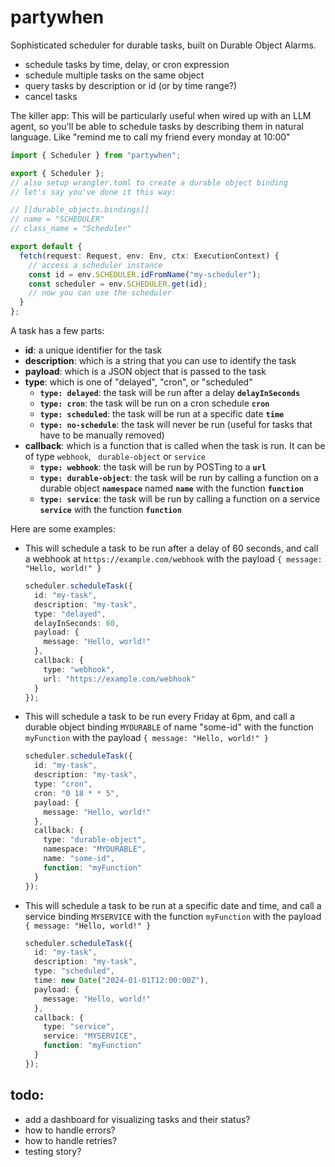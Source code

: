 # partywhen

Sophisticated scheduler for durable tasks, built on Durable Object Alarms.

- schedule tasks by time, delay, or cron expression
- schedule multiple tasks on the same object
- query tasks by description or id (or by time range?)
- cancel tasks

The killer app: This will be particularly useful when wired up with an LLM agent, so you'll be able to schedule tasks by describing them in natural language. Like "remind me to call my friend every monday at 10:00"

```ts
import { Scheduler } from "partywhen";

export { Scheduler };
// also setup wrangler.toml to create a durable object binding
// let's say you've done it this way:

// [[durable_objects.bindings]]
// name = "SCHEDULER"
// class_name = "Scheduler"

export default {
  fetch(request: Request, env: Env, ctx: ExecutionContext) {
    // access a scheduler instance
    const id = env.SCHEDULER.idFromName("my-scheduler");
    const scheduler = env.SCHEDULER.get(id);
    // now you can use the scheduler
  }
};
```

A task has a few parts:

- **id**: a unique identifier for the task
- **description**: which is a string that you can use to identify the task
- **payload**: which is a JSON object that is passed to the task
- **type**: which is one of "delayed", "cron", or "scheduled"
  - **`type: delayed`**: the task will be run after a delay **`delayInSeconds`**
  - **`type: cron`**: the task will be run on a cron schedule **`cron`**
  - **`type: scheduled`**: the task will be run at a specific date **`time`**
  - **`type: no-schedule`**: the task will never be run (useful for tasks that have to be manually removed)
- **callback**: which is a function that is called when the task is run. It can be of type `webhook`, ` durable-object` or `service`
  - **`type: webhook`**: the task will be run by POSTing to a **`url`**
  - **`type: durable-object`**: the task will be run by calling a function on a durable object **`namespace`** named **`name`** with the function **`function`**
  - **`type: service`**: the task will be run by calling a function on a service **`service`** with the function **`function`**

Here are some examples:

- This will schedule a task to be run after a delay of 60 seconds, and call a webhook at `https://example.com/webhook` with the payload `{ message: "Hello, world!" }`

  ```ts
  scheduler.scheduleTask({
    id: "my-task",
    description: "my-task",
    type: "delayed",
    delayInSeconds: 60,
    payload: {
      message: "Hello, world!"
    },
    callback: {
      type: "webhook",
      url: "https://example.com/webhook"
    }
  });
  ```

- This will schedule a task to be run every Friday at 6pm, and call a durable object binding `MYDURABLE` of name "some-id" with the function `myFunction` with the payload `{ message: "Hello, world!" }`

  ```ts
  scheduler.scheduleTask({
    id: "my-task",
    description: "my-task",
    type: "cron",
    cron: "0 18 * * 5",
    payload: {
      message: "Hello, world!"
    },
    callback: {
      type: "durable-object",
      namespace: "MYDURABLE",
      name: "some-id",
      function: "myFunction"
    }
  });
  ```

- This will schedule a task to be run at a specific date and time, and call a service binding `MYSERVICE` with the function `myFunction` with the payload `{ message: "Hello, world!" }`

  ```ts
  scheduler.scheduleTask({
    id: "my-task",
    description: "my-task",
    type: "scheduled",
    time: new Date("2024-01-01T12:00:00Z"),
    payload: {
      message: "Hello, world!"
    },
    callback: {
      type: "service",
      service: "MYSERVICE",
      function: "myFunction"
    }
  });
  ```

## todo:

- add a dashboard for visualizing tasks and their status?
- how to handle errors?
- how to handle retries?
- testing story?
